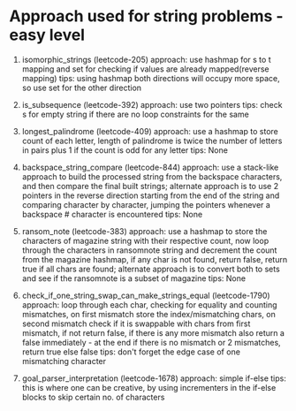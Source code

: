 # Approach used for string problems - easy level

1. isomorphic_strings (leetcode-205)
approach: use hashmap for s to t mapping and set for checking if values are already mapped(reverse mapping)
tips: using hashmap both directions will occupy more space, so use set for the other direction

2. is_subsequence (leetcode-392)
approach: use two pointers
tips: check s for empty string if there are no loop constraints for the same

3. longest_palindrome (leetcode-409)
approach: use a hashmap to store count of each letter, length of palindrome is twice the number of letters in pairs plus 1 if the count is odd for any letter
tips: None

4. backspace_string_compare (leetcode-844)
approach: use a stack-like approach to build the processed string from the backspace characters, and then compare the final built strings; alternate approach is to use 2 pointers in the reverse direction starting from the end of the string and comparing character by character, jumping the pointers whenever a backspace # character is encountered
tips: None

5. ransom_note (leetcode-383)
approach: use a hashmap to store the characters of magazine string with their respective count, now loop through the characters in ransomnote string and decrement the count from the magazine hashmap, if any char is not found, return false, return true if all chars are found; alternate approach is to convert both to sets and see if the ransomnote is a subset of magazine
tips: None

6. check_if_one_string_swap_can_make_strings_equal (leetcode-1790)
approach: loop through each char, checking for equality and counting mismatches, on first mismatch store the index/mismatching chars, on second mismatch check if it is swappable with chars from first mismatch, if not return false, if there is any more mismatch also return a false immediately - at the end if there is no mismatch or 2 mismatches, return true else false
tips: don't forget the edge case of one mismatching character

7. goal_parser_interpretation (leetcode-1678)
approach: simple if-else
tips: this is where one can be creative, by using incrementers in the if-else blocks to skip certain no. of characters
